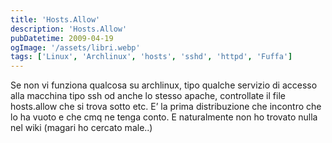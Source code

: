 ```yaml
---
title: 'Hosts.Allow'
description: 'Hosts.Allow'
pubDatetime: 2009-04-19
ogImage: '/assets/libri.webp'
tags: ['Linux', 'Archlinux', 'hosts', 'sshd', 'httpd', 'Fuffa']
---
```


Se non vi funziona qualcosa su archlinux, tipo qualche servizio di accesso alla macchina tipo ssh od anche lo stesso apache, controllate il file hosts.allow che si trova sotto etc. E’ la prima distribuzione che incontro che lo ha vuoto e che cmq ne tenga conto. E naturalmente non ho trovato nulla nel wiki (magari ho cercato male..)
